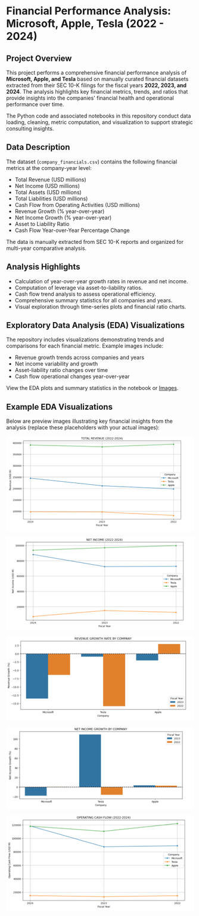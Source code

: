 # Financial Performance Analysis: Microsoft, Apple, Tesla (2022 - 2024)

## Project Overview

This project performs a comprehensive financial performance analysis of **Microsoft, Apple, and Tesla** based on manually curated financial datasets extracted from their SEC 10-K filings for the fiscal years **2022, 2023, and 2024**. The analysis highlights key financial metrics, trends, and ratios that provide insights into the companies' financial health and operational performance over time.

The Python code and associated notebooks in this repository conduct data loading, cleaning, metric computation, and visualization to support strategic consulting insights.

## Data Description

The dataset (`company_financials.csv`) contains the following financial metrics at the company-year level:

- Total Revenue (USD millions)
- Net Income (USD millions)
- Total Assets (USD millions)
- Total Liabilities (USD millions)
- Cash Flow from Operating Activities (USD millions)
- Revenue Growth (% year-over-year)
- Net Income Growth (% year-over-year)
- Asset to Liability Ratio
- Cash Flow Year-over-Year Percentage Change

The data is manually extracted from SEC 10-K reports and organized for multi-year comparative analysis.

## Analysis Highlights

- Calculation of year-over-year growth rates in revenue and net income.
- Computation of leverage via asset-to-liability ratios.
- Cash flow trend analysis to assess operational efficiency.
- Comprehensive summary statistics for all companies and years.
- Visual exploration through time-series plots and financial ratio charts.

## Exploratory Data Analysis (EDA) Visualizations

The repository includes visualizations demonstrating trends and comparisons for each financial metric. Example images include:

- Revenue growth trends across companies and years
- Net income variability and growth
- Asset-liability ratio changes over time
- Cash flow operational changes year-over-year

View the EDA plots and summary statistics in the notebook or [Images](Images).

## Example EDA Visualizations

Below are preview images illustrating key financial insights from the analysis (replace these placeholders with your actual images):

![Figure 1: Total Revenue by Year](Images/Revenue%20by%20Year.png)

![Figure 2: Net Income by Year](Images/Net%20Income%20by%20Year.png)

![Figure 3: Revenue Growth Rate by Company](Images/Revenue%20Growth%20Rate%20by%20Company.png)

![Figure 4: Net Income Growth by Company](Images/Net%20Income%20Growth%20by%20Company.png)

![Figure 4: Operating Cash Flow by Year](Images/Operating%20Cash%20Flow%20by%20Year.png)


